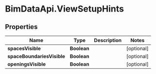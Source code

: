 # BimDataApi.ViewSetupHints

## Properties

Name | Type | Description | Notes
------------ | ------------- | ------------- | -------------
**spacesVisible** | **Boolean** |  | [optional] 
**spaceBoundariesVisible** | **Boolean** |  | [optional] 
**openingsVisible** | **Boolean** |  | [optional] 


